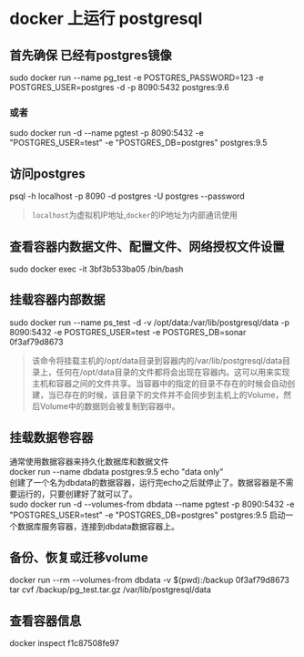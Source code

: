 # docker 上运行 postgresql

## 首先确保 已经有postgres镜像
sudo docker run --name pg_test -e POSTGRES_PASSWORD=123 -e POSTGRES_USER=postgres -d -p 8090:5432 postgres:9.6

### 或者
sudo docker run -d --name pgtest -p 8090:5432 -e "POSTGRES_USER=test" -e "POSTGRES_DB=postgres" postgres:9.5

## 访问postgres
psql -h localhost -p 8090 -d postgres -U postgres --password
> `localhost`为虚拟机IP地址,`docker`的IP地址为内部通讯使用

## 查看容器内数据文件、配置文件、网络授权文件设置
sudo docker exec -it 3bf3b533ba05 /bin/bash

## 挂载容器内部数据
sudo docker run --name ps_test -d -v /opt/data:/var/lib/postgresql/data -p 8090:5432 -e POSTGRES_USER=test -e POSTGRES_DB=sonar 0f3af79d8673
> 该命令将挂载主机的/opt/data目录到容器内的/var/lib/postgresql/data目录上，任何在/opt/data目录的文件都将会出现在容器内。这可以用来实现主机和容器之间的文件共享。当容器中的指定的目录不存在的时候会自动创建，当已存在的时候，该目录下的文件并不会同步到主机上的Volume，然后Volume中的数据则会被复制到容器中。

## 挂载数据卷容器
通常使用数据容器来持久化数据库和数据文件    
docker run --name dbdata postgres:9.5 echo "data only"   
创建了一个名为dbdata的数据容器，运行完echo之后就停止了。数据容器是不需要运行的，只要创建好了就可以了。   
sudo docker run -d --volumes-from dbdata --name pgtest -p 8090:5432 -e "POSTGRES_USER=test" -e "POSTGRES_DB=postgres" postgres:9.5  启动一个数据库服务容器，连接到dbdata数据容器上。



## 备份、恢复或迁移volume
docker run --rm --volumes-from dbdata -v $(pwd):/backup 0f3af79d8673 tar cvf /backup/pg_test.tar.gz /var/lib/postgresql/data

## 查看容器信息
docker inspect f1c87508fe97
